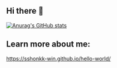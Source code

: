 ## Hi there 👋

[![Anurag's GitHub stats](https://github-readme-stats.vercel.app/api?username=sshonkk-win)](https://github.com/anuraghazra/github-readme-stats)
## Learn more about me:
https://sshonkk-win.github.io/hello-world/
